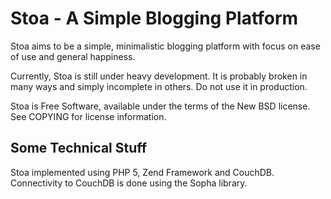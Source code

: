 Stoa - A Simple Blogging Platform
==============================================================================
Stoa aims to be a simple, minimalistic blogging platform with focus on ease of
use and general happiness. 

Currently, Stoa is still under heavy development. It is probably broken in 
many ways and simply incomplete in others. Do not use it in production.

Stoa is Free Software, available under the terms of the New BSD license. 
See COPYING for license information. 

Some Technical Stuff
--------------------
Stoa implemented using PHP 5, Zend Framework and CouchDB. 
Connectivity to CouchDB is done using the Sopha library.
